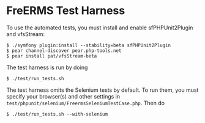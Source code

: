 FreERMS Test Harness
====================

To use the automated tests, you must install and enable
sfPHPUnit2Plugin and vfsStream:

    $ ./symfony plugin:install --stability=beta sfPHPUnit2Plugin
    $ pear channel-discover pear.php-tools.net
    $ pear install pat/vfsStream-beta

The test harness is run by doing

    $ ./test/run_tests.sh

The test harness omits the Selenium tests by default. To run them, you must 
specify your browser(s) and other settings in
`test/phpunit/selenium/FreermsSeleniumTestCase.php`. Then do

    $ ./test/run_tests.sh --with-selenium


